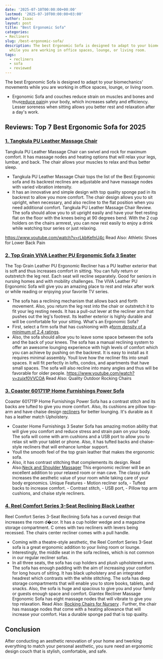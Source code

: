 ```yaml
---
date: '2025-07-10T00:00:00+00:00'
lastmod: '2025-07-10T00:00:00+03:00'
author: Isaac
layout: post
title: "Best Ergonomic Sofa"
categories:
- Recliners
slug: /best-ergonomic-sofa/
description: The best Ergonomic Sofa is designed to adapt to your biomechanics' movements
  while you are working in office spaces, lounge, or living room.
tags: 
  - recliners
  - sofa
  - reviewed
---
```

The best Ergonomic Sofa is designed to adapt to your biomechanics' movements while you are working in office spaces, lounge, or living room.
- Ergonomic Sofa and couches reduce strain on muscles and bones and thus[reduce pain](https://www.nytimes.com/2025/05/24/realestate/the-pain-free-furniture-checklist.html)in your body, which increases safety and efficiency.
Lesser soreness when sitting allows you better rest and relaxation after a day's work.
## Reviews: Top 7 Best Ergonomic Sofa for 2025
### [1. Tangkula PU Leather Massage Chair](https://www.amazon.com/dp/B01NBJ3T5W/?tag=p-policy-20)
Tangkula PU Leather Massage Chair can swivel and rock for maximum comfort.
It has massage nodes and heating options that will relax your legs, lumbar, and back. The chair allows your muscles to relax and thus better sleep.
- Tangkula PU Leather Massage Chair tops the list of the Best Ergonomic sofa and its backrest reclines are adjustable and have massage nodes with varied vibration intensity.
- It has an innovative and simple design with top quality sponge pad in its backrest to allow you more comfort.
The chair design allows you to sit upright, when necessary, and also recline to the flat position when you need additional comfort.
Tangkula PU Leather Massage Chair Review. The sofa should allow you to sit upright easily and have your feet resting flat on the floor with the knees being at 90 degrees bend.
With the 2 cup holders on the chairs armrest, you can now rest easily to enjoy
a drink while watching tour series or just relaxing.

https://www.youtube.com/watch?v=rLkbKefnU4c
Read Also:
Athletic Shoes for Lower Back Pain
### [2. Top Grain VIVA Leather PU Ergonomic Sofa 3 Seater](https://www.amazon.com/dp/B01KNBFYHY/?tag=p-policy-20)
The Top Grain Leather PU Ergonomic Recliner
has a PU leather exterior that is soft and thus increases comfort in sitting.
You can fully return or outstretch the leg rest. Each seat will recline separately. Good for seniors in nursing homes and with mobility challenges.
The VIVA Leather PU Ergonomic Sofa will give you an amazing place to rest and relax after work or while reading or enjoying your favorite TV series.
- The sofa has a reclining mechanism that allows back and forth movement.
Also, you return the leg rest into the chair or outstretch it to fit your leg resting needs. It has a pull-out lever at the recliner arm that pushes out the leg's footrest.
Its leather exterior is highly durable and will be comfortable for your sitting. What's an Ergonomic Sofa?
- First, select a firm sofa that has cushioning with a[form density of a minimum of 2.4 ratings](http://www.nytimes.com/2025/05/24/realestate/the-ergonomic-sofa.html?_r=1).
- Also, the sofa should allow you to leave some space between the sofa and the back of your knees.
The sofa has a manual reclining system to offer an awesome lounging experience with high levels of comfort which you can achieve by pushing on the backrest. It is easy to install as it requires minimal assembly.
Youll love how the recliner fits into small spaces. It will fit perfectly in lofts, condos, and apartments that have small spaces.
The sofa will also recline into many angles and thus will be favorable for older people.
https://www.youtube.com/watch?v=zujxf0VVCOA
Read Also:
Quality Outdoor Rocking Chairs
### [3. Coaster 601711P Home Furnishings Power Sofa](https://www.amazon.com/dp/B00W9BXSMK/?tag=p-policy-20)
Coaster 601711P Home Furnishings Power Sofa has a contrast stitch and its backs are tufted to give you more comfort.
Also, its cushions are pillow top-arm and have chaise design [recliners](/posts/best-reclining-sectional-sofas/) for better lounging. It's durable as it has a leather match Upholstery.
- Coaster Home Furnishings 3 Seater Sofa has amazing motion ability that will give you comfort and reduce stress and strain pain on your body.
The sofa will come with arm cushions and a USB port to allow you to relax sit with your tablet or phone. Also, it has tufted backs and chaise-style recliners that will enhance lumbar support.
- Youll the smooth feel of the top grain leather that makes the ergonomic sofa.
- Also, it has contrast stitching that complements its design. Read Also:[Neck and Shoulder Massager](https://pestpolicy.com/best-neck-and-shoulder-massager/)
This ergonomic recliner will be an excellent addition to your relaxed room or man cave. The classy sofa increases the aesthetic value of your room while taking care of your body ergonomics.
Unique Features - Motion recliner sofa, - Tufted backs to increase comfort. - Contrast stitch, - USB port, - Pillow top arm cushions, and chaise style recliners.
### [4. Reel Comfort Series 3-Seat Reclining Black Leather](https://www.amazon.com/dp/B0146T9AMY/?tag=p-policy-20)
Reel Comfort Series 3-Seat Reclining Sofa has a curved design that increases the room d�cor. It has a cup holder wedge and a magazine storage compartment.
C
omes with two recliners with levers being recessed. The chairs center recliner comes with a pull handle.
- Coming with a theatre-style aesthetic, the Reel Comfort Series 3-Seat sofa is a great ergonomic addition to your living room or lounge.
- Interestingly, the middle seat in the sofa reclines, which is not common in our regular recliner sofas.
- In all three seats, the sofa has cup holders and plush upholstered arms.
The sofa has enough padding with the aim of increasing your comfort for long hours of sitting. It has black upholstery and an integrated headrest which contrasts with the white stitching.
The sofa has deep storage compartments that will enable you to store books, tablets, and snacks. Also, the sofa is huge and spacious to give you and your family or guests enough space and comfort.
Giantex Recliner Massage Ergonomic Sofa has eight massage nodes that will vibrate to give you top relaxation. Read Also:
[Rocking Chairs for Nursery](https://pestpolicy.com/best-rocking-chairs-for-nursery/)
.
Further, the chair has massage nodes that come with a heating allowance that will increase your comfort. Has a durable sponge pad that is top quality.
## Conclusion
After conducting an aesthetic renovation of your home and twerking everything to match your personal aesthetic, you sure need an ergonomic design couch that is stylish, comfortable, and safe.
